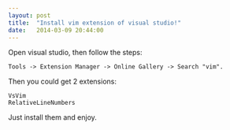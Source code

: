 ```yaml
---
layout: post
title:  "Install vim extension of visual studio!"
date:   2014-03-09 20:44:00
---
```


Open visual studio, then follow the steps:

    Tools -> Extension Manager -> Online Gallery -> Search "vim".

Then you could get 2 extensions:

    VsVim
    RelativeLineNumbers

Just install them and enjoy.
